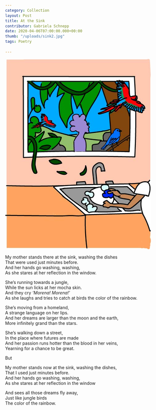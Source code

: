```yaml
---
category: Collection
layout: Post
title: At the Sink
contributor: Gabriela Schnepp
date: 2020-04-06T07:00:00.000+00:00
thumb: "/uploads/sink2.jpg"
tags: Poetry

---
```

![](/uploads/sink2.jpg)

My mother stands there at the sink, washing the dishes<br>That were used just minutes before.<br>And her hands go washing, washing,<br>As she stares at her reflection in the window.

She’s running towards a jungle,<br>While the sun licks at her mocha skin.<br>And they cry _‘Morena! Morena!’_<br>As she laughs and tries to catch at birds the color of the rainbow.

She’s moving from a homeland,<br>A strange language on her lips.<br>And her dreams are larger than the moon and the earth,<br>More infinitely grand than the stars.

She’s walking down a street,<br>In the place where futures are made<br>And her passion runs hotter than the blood in her veins,<br>Yearning for a chance to be great.

But

My mother stands now at the sink, washing the dishes,<br>That I used just minutes before.<br>And her hands go washing, washing,<br>As she stares at her reflection in the window

And sees all those dreams fly away,<br>Just like jungle birds<br>The color of the rainbow.